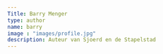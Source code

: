 ```yaml
---
Title: Barry Menger
type: author
name: barry
image : "images/profile.jpg"
description: Auteur van Sjoerd en de Stapelstad
---
```

